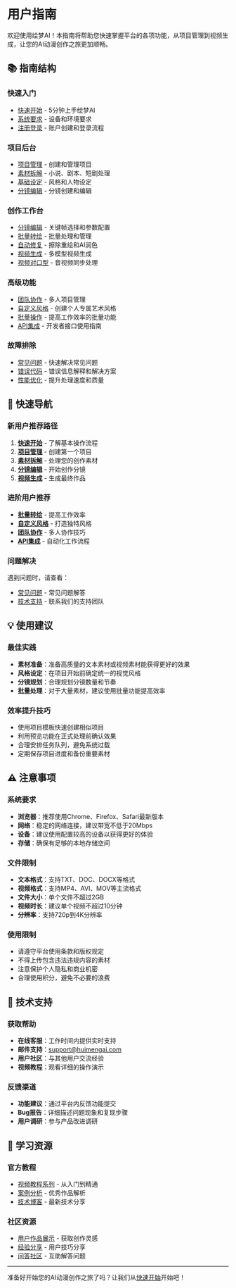 # 用户指南

欢迎使用绘梦AI！本指南将帮助您快速掌握平台的各项功能，从项目管理到视频生成，让您的AI动漫创作之旅更加顺畅。

## 📚 指南结构

### 快速入门

- [快速开始](/getting-started) - 5分钟上手绘梦AI
- [系统要求](/guide/requirements) - 设备和环境要求
- [注册登录](/guide/auth) - 账户创建和登录流程

### 项目后台

- [项目管理](/guide/project-management) - 创建和管理项目
- [素材拆解](/guide/material-analysis) - 小说、剧本、短剧处理
- [基础设定](/guide/basic-settings) - 风格和人物设定
- [分镜编辑](/guide/storyboard-editing) - 分镜创建和编辑

### 创作工作台

- [分镜编辑](/guide/storyboard-workspace) - 关键帧选择和参数配置
- [批量转绘](/guide/batch-rendering) - 批量处理和管理
- [自动修复](/guide/auto-repair) - 擦除重绘和AI润色
- [视频生成](/guide/video-generation) - 多模型视频生成
- [视频对口型](/guide/lip-sync) - 音视频同步处理

### 高级功能

- [团队协作](/guide/collaboration) - 多人项目管理
- [自定义风格](/guide/custom-styles) - 创建个人专属艺术风格
- [批量操作](/guide/batch-operations) - 提高工作效率的批量功能
- [API集成](/guide/api) - 开发者接口使用指南

### 故障排除

- [常见问题](/guide/faq) - 快速解决常见问题
- [错误代码](/guide/errors) - 错误信息解释和解决方案
- [性能优化](/guide/optimization) - 提升处理速度和质量

## 🚀 快速导航

### 新用户推荐路径

1. **[快速开始](/getting-started)** - 了解基本操作流程
2. **[项目管理](/guide/project-management)** - 创建第一个项目
3. **[素材拆解](/guide/material-analysis)** - 处理您的创作素材
4. **[分镜编辑](/guide/storyboard-workspace)** - 开始创作分镜
5. **[视频生成](/guide/video-generation)** - 生成最终作品

### 进阶用户推荐

- **[批量转绘](/guide/batch-rendering)** - 提高工作效率
- **[自定义风格](/guide/custom-styles)** - 打造独特风格
- **[团队协作](/guide/collaboration)** - 多人协作技巧
- **[API集成](/guide/api)** - 自动化工作流程

### 问题解决

遇到问题时，请查看：

- [常见问题](/guide/faq) - 常见问题解答
- [技术支持](#技术支持) - 联系我们的支持团队

## 💡 使用建议

### 最佳实践

- **素材准备**：准备高质量的文本素材或视频素材能获得更好的效果
- **风格设定**：在项目开始前确定统一的视觉风格
- **分镜规划**：合理规划分镜数量和节奏
- **批量处理**：对于大量素材，建议使用批量功能提高效率

### 效率提升技巧

- 使用项目模板快速创建相似项目
- 利用预览功能在正式处理前确认效果
- 合理安排任务队列，避免系统过载
- 定期保存项目进度和备份重要素材

## ⚠️ 注意事项

### 系统要求

- **浏览器**：推荐使用Chrome、Firefox、Safari最新版本
- **网络**：稳定的网络连接，建议带宽不低于20Mbps
- **设备**：建议使用配置较高的设备以获得更好的体验
- **存储**：确保有足够的本地存储空间

### 文件限制

- **文本格式**：支持TXT、DOC、DOCX等格式
- **视频格式**：支持MP4、AVI、MOV等主流格式
- **文件大小**：单个文件不超过2GB
- **视频时长**：建议单个视频不超过10分钟
- **分辨率**：支持720p到4K分辨率

### 使用限制

- 请遵守平台使用条款和版权规定
- 不得上传包含违法违规内容的素材
- 注意保护个人隐私和商业机密
- 合理使用积分，避免不必要的浪费

## 🔧 技术支持

### 获取帮助

- **在线客服**：工作时间内提供实时支持
- **邮件支持**：[support@huimengai.com](mailto:support@huimengai.com)
- **用户社区**：与其他用户交流经验
- **视频教程**：观看详细的操作演示

### 反馈渠道

- **功能建议**：通过平台内反馈功能提交
- **Bug报告**：详细描述问题现象和复现步骤
- **用户调研**：参与产品改进调研

## 📖 学习资源

### 官方教程

- [视频教程系列](/tutorials/videos) - 从入门到精通
- [案例分析](/tutorials/cases) - 优秀作品解析
- [技术博客](/blog) - 最新技术分享

### 社区资源

- [用户作品展示](/community/showcase) - 获取创作灵感
- [经验分享](/community/tips) - 用户技巧分享
- [问答社区](/community/qa) - 互助解答问题

---

准备好开始您的AI动漫创作之旅了吗？让我们从[快速开始](/getting-started)开始吧！